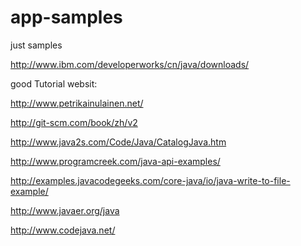 # app-samples
just samples

http://www.ibm.com/developerworks/cn/java/downloads/

good Tutorial websit:

http://www.petrikainulainen.net/


http://git-scm.com/book/zh/v2

http://www.java2s.com/Code/Java/CatalogJava.htm

http://www.programcreek.com/java-api-examples/

http://examples.javacodegeeks.com/core-java/io/java-write-to-file-example/

http://www.javaer.org/java

http://www.codejava.net/
